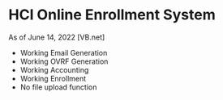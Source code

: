 # **HCI Online Enrollment System**

As of June 14, 2022 [VB.net]
    
- Working Email Generation
- Working OVRF Generation
- Working Accounting
- Working Enrollment
- No file upload function
